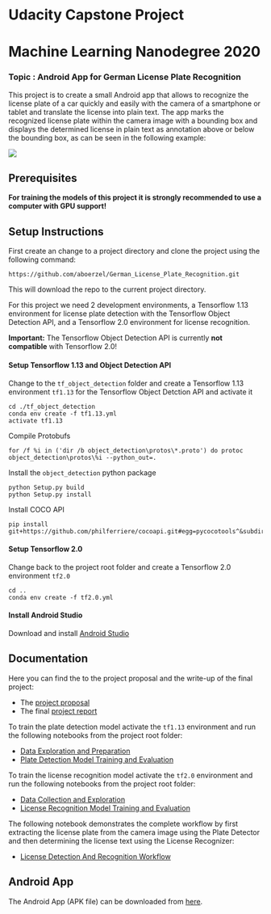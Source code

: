 # Udacity Capstone Project
# Machine Learning Nanodegree 2020
 
### Topic : Android App for German License Plate Recognition

This project is to create a small Android app that allows to recognize the license plate of a car quickly and easily with the camera of a smartphone or tablet and translate the license into plain text. 
The app marks the recognized license plate within the camera image with a bounding box and displays the determined license in plain text as annotation above or below the bounding box, as can be seen in the following example:

![](documentation/demo_video.gif)

## Prerequisites
**For training the models of this project it is strongly recommended to use a computer with GPU support!**

## Setup Instructions
First create an change to a project directory and clone the project using the following command:
```
https://github.com/aboerzel/German_License_Plate_Recognition.git
```
This will download the repo to the current project directory.

For this project we need 2 development environments, a Tensorflow 1.13 environment for license plate detection with the Tensorflow Object Detection API, and a Tensorflow 2.0 environment for license recognition.

**Important:** The Tensorflow Object Detection API is currently **not compatible** with Tensorflow 2.0!

#### Setup Tensorflow 1.13 and Object Detection API
Change to the `tf_object_detection` folder and create a Tensorflow 1.13 environment `tf1.13` for the Tensorflow Object Detction API and activate it
```
cd ./tf_object_detection
conda env create -f tf1.13.yml
activate tf1.13
```
Compile Protobufs
```
for /f %i in ('dir /b object_detection\protos\*.proto') do protoc object_detection\protos\%i --python_out=.
```
Install the `object_detection` python package
```
python Setup.py build
python Setup.py install
```
Install COCO API
```
pip install git+https://github.com/philferriere/cocoapi.git#egg=pycocotools^&subdirectory=PythonAPI
```

#### Setup Tensorflow 2.0
Change back to the project root folder and create a Tensorflow 2.0 environment `tf2.0`
```
cd ..
conda env create -f tf2.0.yml
```

#### Install Android Studio
Download and install [Android Studio](https://developer.android.com/studio)

## Documentation

Here you can find the to the project proposal and the write-up of the final project:
- The [project proposal](proposal/proposal.pdf) 
- The final [project report](documentation/report.pdf)

To train the plate detection model activate the `tf1.13` environment and run the following notebooks from the project root folder: 
- [Data Exploration and Preparation](1_License_Plate_Detection_Data_Exploration_And_Preparation.ipynb)
- [Plate Detection Model Training and Evaluation](2_License_Plate_Detection_Model_Training_And_Evaluation.ipynb)

To train the license recognition model activate the `tf2.0` environment and run the following notebooks from the project root folder:
- [Data Collection and Exploration](3_License_Recognition_Data_Collection_And_Exploration.ipynb)
- [License Recognition Model Training and Evaluation](4_License_Recognition_Model_Training_And_Evaluation.ipynb)

The following notebook demonstrates the complete workflow by first extracting the license plate from the camera image using the Plate Detector and then determining the license text using the License Recognizer: 
- [License Detection And Recognition Workflow](5_License_Recognition_Workflow.ipynb)

## Android App
The Android App (APK file) can be downloaded from [here](https://drive.google.com/file/d/1gJZhZE3F3gq35Wn_J9AUCSiN4sP9pIqh/view?usp=sharing).
 
